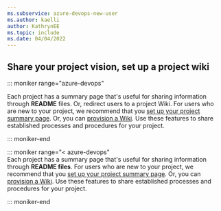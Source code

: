 ```yaml
---
ms.subservice: azure-devops-new-user
ms.author: kaelli
author: KathrynEE
ms.topic: include
ms.date: 04/04/2022
---
```


<a id="share-vision" />


## Share your project vision, set up a project wiki 


::: moniker range="azure-devops"  

Each project has a summary page that's useful for sharing information through **README** files. Or, redirect users to a project Wiki. For users who are new to your project, we recommend that you [set up your project summary page](../../organizations/projects/project-vision-status.md). Or, you can [provision a Wiki](../../project/wiki/wiki-create-repo.md). Use these features to share established processes and procedures for your project. 

::: moniker-end  

::: moniker range="< azure-devops"  
Each project has a summary page that's useful for sharing information through **README files**. For users who are new to your project, we recommend that you [set up your project summary page](../../organizations/projects/project-vision-status.md). Or, you can [provision a Wiki](../../project/wiki/wiki-create-repo.md). Use these features to share established processes and procedures for your project. 

::: moniker-end

